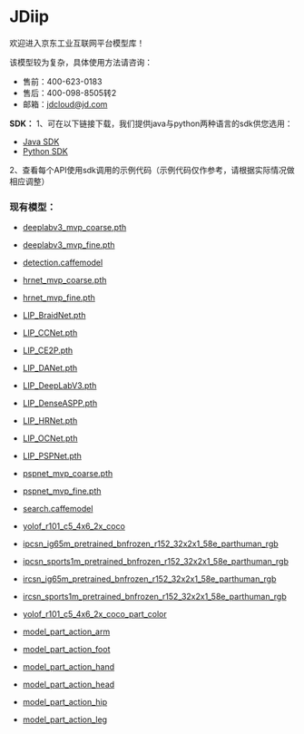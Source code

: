 # JDiip
欢迎进入京东工业互联网平台模型库！

该模型较为复杂，具体使用方法请咨询：

- 售前：400-623-0183
- 售后：400-098-8505转2
- 邮箱：jdcloud@jd.com

**SDK：**
1、可在以下链接下载，我们提供java与python两种语言的sdk供您选用：
- [Java SDK](http://jdai.oss.cn-north-1.jcloudcs.com/aisdk/sdk-java.zip)
- [Python SDK](http://jdai.oss.cn-north-1.jcloudcs.com/aisdk/sdk-java.zip)

2、查看每个API使用sdk调用的示例代码（示例代码仅作参考，请根据实际情况做相应调整）

### **现有模型：**



- [deeplabv3_mvp_coarse.pth](https://github.com/lxc86739795/human_vehicle_parsing_platform/releases/download/v0.1/deeplabv3_mvp_coarse.pth)
- [deeplabv3_mvp_fine.pth](https://github.com/lxc86739795/human_vehicle_parsing_platform/releases/download/v0.1/deeplabv3_mvp_fine.pth)
- [detection.caffemodel](https://github.com/lxc86739795/human_vehicle_parsing_platform/releases/download/v0.1/detection.caffemodel)
- [hrnet_mvp_coarse.pth](https://github.com/lxc86739795/human_vehicle_parsing_platform/releases/download/v0.1/hrnet_mvp_coarse.pth)
- [hrnet_mvp_fine.pth](https://github.com/lxc86739795/human_vehicle_parsing_platform/releases/download/v0.1/hrnet_mvp_fine.pth)
- [LIP_BraidNet.pth](https://github.com/lxc86739795/human_vehicle_parsing_platform/releases/download/v0.1/LIP_BraidNet.pth)
- [LIP_CCNet.pth](https://github.com/lxc86739795/human_vehicle_parsing_platform/releases/download/v0.1/LIP_CCNet.pth)
- [LIP_CE2P.pth](https://github.com/lxc86739795/human_vehicle_parsing_platform/releases/download/v0.1/LIP_CE2P.pth)
- [LIP_DANet.pth](https://github.com/lxc86739795/human_vehicle_parsing_platform/releases/download/v0.1/LIP_DANet.pth)
- [LIP_DeepLabV3.pth](https://github.com/lxc86739795/human_vehicle_parsing_platform/releases/download/v0.1/LIP_DeepLabV3.pth)
- [LIP_DenseASPP.pth](https://github.com/lxc86739795/human_vehicle_parsing_platform/releases/download/v0.1/LIP_DenseASPP.pth)
- [LIP_HRNet.pth](https://github.com/lxc86739795/human_vehicle_parsing_platform/releases/download/v0.1/LIP_HRNet.pth)
- [LIP_OCNet.pth](https://github.com/lxc86739795/human_vehicle_parsing_platform/releases/download/v0.1/LIP_OCNet.pth)
- [LIP_PSPNet.pth](https://github.com/lxc86739795/human_vehicle_parsing_platform/releases/download/v0.1/LIP_PSPNet.pth)
- [pspnet_mvp_coarse.pth](https://github.com/lxc86739795/human_vehicle_parsing_platform/releases/download/v0.1/pspnet_mvp_coarse.pth)
- [pspnet_mvp_fine.pth](https://github.com/lxc86739795/human_vehicle_parsing_platform/releases/download/v0.1/pspnet_mvp_fine.pth)
- [search.caffemodel](https://github.com/lxc86739795/human_vehicle_parsing_platform/releases/download/v0.1/search.caffemodel)


- [yolof_r101_c5_4x6_2x_coco](https://github.com/SheldongChen/A-Baseline-Framework-for-Part-level-Action-Parsing-and-Action-Recognition/releases/download/model__person_detection__yolof_r101_c5_4x6_2x_coco/yolof_r101_c5_4x6_2x_coco.zip)
- [ipcsn_ig65m_pretrained_bnfrozen_r152_32x2x1_58e_parthuman_rgb](https://github.com/SheldongChen/A-Baseline-Framework-for-Part-level-Action-Parsing-and-Action-Recognition/releases/download/model__person_action/ipcsn_ig65m_pretrained_bnfrozen_r152_32x2x1_58e_parthuman_rgb.zip)
- [ipcsn_sports1m_pretrained_bnfrozen_r152_32x2x1_58e_parthuman_rgb](https://github.com/SheldongChen/A-Baseline-Framework-for-Part-level-Action-Parsing-and-Action-Recognition/releases/download/model__person_action/ipcsn_sports1m_pretrained_bnfrozen_r152_32x2x1_58e_parthuman_rgb.zip)
- [ircsn_ig65m_pretrained_bnfrozen_r152_32x2x1_58e_parthuman_rgb](https://github.com/SheldongChen/A-Baseline-Framework-for-Part-level-Action-Parsing-and-Action-Recognition/releases/download/model__person_action/ircsn_ig65m_pretrained_bnfrozen_r152_32x2x1_58e_parthuman_rgb.zip)
- [ircsn_sports1m_pretrained_bnfrozen_r152_32x2x1_58e_parthuman_rgb](https://github.com/SheldongChen/A-Baseline-Framework-for-Part-level-Action-Parsing-and-Action-Recognition/releases/download/model__person_action/ircsn_sports1m_pretrained_bnfrozen_r152_32x2x1_58e_parthuman_rgb.zip)
- [yolof_r101_c5_4x6_2x_coco_part_color](https://github.com/SheldongChen/A-Baseline-Framework-for-Part-level-Action-Parsing-and-Action-Recognition/releases/download/model__part_detection__yolof_r101_c5_4x6_2x_coco_part_color/yolof_r101_c5_4x6_2x_coco_part_color.zip)
- [model_part_action_arm](https://github.com/SheldongChen/A-Baseline-Framework-for-Part-level-Action-Parsing-and-Action-Recognition/releases/download/model__part_action/arm.zip)
- [model_part_action_foot](https://github.com/SheldongChen/A-Baseline-Framework-for-Part-level-Action-Parsing-and-Action-Recognition/releases/download/model__part_action/foot.zip)
- [model_part_action_hand](https://github.com/SheldongChen/A-Baseline-Framework-for-Part-level-Action-Parsing-and-Action-Recognition/releases/download/model__part_action/hand.zip)
- [model_part_action_head](https://github.com/SheldongChen/A-Baseline-Framework-for-Part-level-Action-Parsing-and-Action-Recognition/releases/download/model__part_action/head.zip)
- [model_part_action_hip](https://github.com/SheldongChen/A-Baseline-Framework-for-Part-level-Action-Parsing-and-Action-Recognition/releases/download/model__part_action/hip.zip)
- [model_part_action_leg](https://github.com/SheldongChen/A-Baseline-Framework-for-Part-level-Action-Parsing-and-Action-Recognition/releases/download/model__part_action/leg.zip)